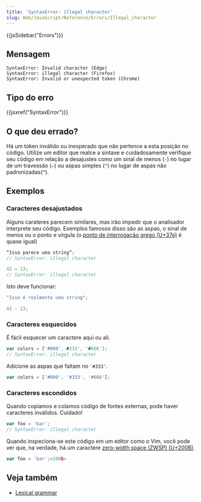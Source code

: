```yaml
---
title: 'SyntaxError: illegal character'
slug: Web/JavaScript/Reference/Errors/Illegal_character
---
```

{{jsSidebar("Errors")}}

## Mensagem

```
SyntaxError: Invalid character (Edge)
SyntaxError: illegal character (Firefox)
SyntaxError: Invalid or unexpected token (Chrome)
```

## Tipo do erro

{{jsxref("SyntaxError")}}

## O que deu errado?

Há um token inválido ou inesperado que não pertence a esta posição no código. Utilize um editor que realce a sintaxe e cuidadosamente verifique seu código em relação a desajustes como um sinal de menos (` - `) no lugar de um travessão (` – `) ou aspas simples (` " `) no lugar de aspas não padronizadas(` “ `).

## Exemplos

### Caracteres desajustados

Alguns carateres parecem similares, mas irão impedir que o analisador interprete seu código. Exemplos famosos disso são as aspas, o sinal de menos ou o ponto e vírgula (o [ponto de interrogação grego (U+37e)](https://en.wikipedia.org/wiki/Question_mark#Greek_question_mark) é quase igual)

```js example-bad
“Isso parece uma string”;
// SyntaxError: illegal character

42 – 13;
// SyntaxError: illegal character
```

Isto deve funcionar:

```js example-good
"Isso é realmente uma string";

42 - 13;
```

### Caracteres esquecidos

É fácil esquecer um caractere aqui ou ali.

```js example-bad
var colors = ['#000', #333', '#666'];
// SyntaxError: illegal character
```

Adicione as aspas que faltam no `'#333'`.

```js example-good
var colors = ['#000', '#333', '#666'];
```

### Caracteres escondidos

Quando copiamos e colamos código de fontes externas, pode haver caracteres inválidos. Cuidado!

```js example-bad
var foo = 'bar';​
// SyntaxError: illegal character
```

Quando inspeciona-se este código em um editor como o Vim, você pode ver que, na verdade, há um caractere [zero-width space (ZWSP) (U+200B)](https://en.wikipedia.org/wiki/Zero-width_space).

```js
var foo = 'bar';​<200b>
```

## Veja também

- [Lexical grammar](/pt-BR/docs/Web/JavaScript/Reference/Lexical_grammar)
